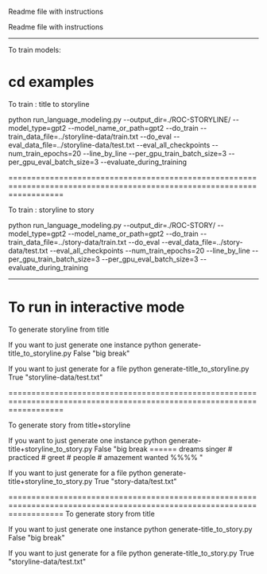 Readme file with instructions

Readme file with instructions

------------------------------------------------------------------------------------------------------------------------
To train models:

cd examples
========================================================================================================================

To train : title to storyline


python run_language_modeling.py --output_dir=./ROC-STORYLINE/ --model_type=gpt2 --model_name_or_path=gpt2 --do_train --train_data_file=../storyline-data/train.txt --do_eval --eval_data_file=../storyline-data/test.txt --eval_all_checkpoints --num_train_epochs=20 --line_by_line --per_gpu_train_batch_size=3 --per_gpu_eval_batch_size=3 --evaluate_during_training

========================================================================================================================

To train : storyline to story


python run_language_modeling.py --output_dir=./ROC-STORY/ --model_type=gpt2 --model_name_or_path=gpt2 --do_train --train_data_file=../story-data/train.txt --do_eval --eval_data_file=../story-data/test.txt --eval_all_checkpoints --num_train_epochs=20 --line_by_line --per_gpu_train_batch_size=3 --per_gpu_eval_batch_size=3 --evaluate_during_training

------------------------------------------------------------------------------------------------------------------------
To run in interactive mode
========================================================================================================================

To generate storyline from title


If you want to just generate one instance
python generate-title_to_storyline.py False "big break"

If you want to just generate for a file
python generate-title_to_storyline.py True "storyline-data/test.txt"

========================================================================================================================

To generate story from title+storyline


If you want to just generate one instance
python generate-title+storyline_to_story.py False "big break ====== dreams singer # practiced # greet # people # amazement wanted %%%% "

If you want to just generate for a file
python generate-title+storyline_to_story.py True "story-data/test.txt"

========================================================================================================================
To generate story from title

If you want to just generate one instance
python generate-title_to_story.py False "big break"

If you want to just generate for a file
python generate-title_to_story.py True "storyline-data/test.txt"
